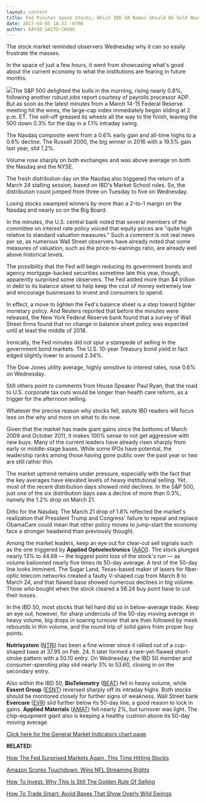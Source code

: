 ```yaml
---
layout: content
title: Fed Minutes Spook Stocks; Which IBD 50 Names Should Be Sold Now?
date: 2017-04-05 18:33 -0700
author: DAVID SAITO-CHUNG
---
```








The stock market reminded observers Wednesday why it can so easily frustrate the masses.


In the space of just a few hours, it went from showcasing what's good about the current economy to what the institutions are fearing in future months.


![](https://www.investors.com/wp-content/uploads/2017/04/MP040517-184x300.png)The S&P 500 delighted the bulls in the morning, rising nearly 0.8%, following another robust jobs report courtesy of payrolls processor ADP. But as soon as the latest minutes from a March 14-15 Federal Reserve meeting hit the wires, the large-cap index immediately began sliding at 2 p.m. ET. The sell-off greased its wheels all the way to the finish, leaving the 500 down 0.3% for the day in a 1.1% intraday swing.


The Nasdaq composite went from a 0.6% early gain and all-time highs to a 0.6% decline. The Russell 2000, the big winner in 2016 with a 19.5% gain last year, slid 1.2%.


Volume rose sharply on both exchanges and was above average on both the Nasdaq and the NYSE.


The fresh distribution day on the Nasdaq also triggered the return of a March 24 stalling session, based on IBD's Market School rules. So, the distribution count jumped from three on Tuesday to five on Wednesday.


Losing stocks swamped winners by more than a 2-to-1 margin on the Nasdaq and nearly so on the Big Board.


In the minutes, the U.S. central bank noted that several members of the committee on interest rate policy voiced that equity prices are "quite high relative to standard valuation measures." Such a comment is not real news per se, as numerous Wall Street observers have already noted that some measures of valuation, such as the price-to-earnings ratio, are already well above historical levels.


The possibility that the Fed will begin reducing its government bonds and agency mortgage-backed securities sometime late this year, though, apparently surprised some observers. The Fed added more than $4 trillion in debt to its balance sheet to help keep the cost of money extremely low and encourage businesses to invest and consumers to spend.


In effect, a move to lighten the Fed's balance sheet is a step toward tighter monetary policy. And Reuters reported that before the minutes were released, the New York Federal Reserve bank found that a survey of Wall Street firms found that no change in balance sheet policy was expected until at least the middle of 2018.


Ironically, the Fed minutes did not spur a stampede of selling in the government bond markets. The U.S. 10-year Treasury bond yield in fact edged slightly lower to around 2.34%.


The Dow Jones utility average, highly sensitive to interest rates, rose 0.6% on Wednesday.


Still others point to comments from House Speaker Paul Ryan, that the road to U.S. corporate tax cuts would be longer than health care reform, as a trigger for the afternoon selling.


Whatever the precise reason why stocks fell, astute IBD readers will focus less on the why and more on what to do now.


Given that the market has made giant gains since the bottoms of March 2009 and October 2011, it makes 100% sense to not get aggressive with new buys. Many of the current leaders have already risen sharply from early or middle-stage bases. While some IPOs have potential, the leadership ranks among those having gone public over the past year or two are still rather thin.


The market uptrend remains under pressure, especially with the fact that the key averages have elevated levels of heavy institutional selling. Yet, most of the recent distribution days showed mild declines. In the S&P 500, just one of the six distribution days saw a decline of more than 0.3%, namely the 1.2% drop on March 21.


Ditto for the Nasdaq: The March 21 drop of 1.8% reflected the market's realization that President Trump and Congress' failure to repeal and replace ObamaCare could mean that other policy moves to jump-start the economy face a stronger headwind than previously thought.


Among the market leaders, keep an eye out for clear-cut sell signals such as the one triggered by **Applied Optoelectronics** ([AAOI](https://research.investors.com/quote.aspx?symbol=AAOI)). The stock plunged nearly 13% to 44.68 — the biggest point loss of the stock's run — as volume ballooned nearly five times its 50-day average. A test of the 50-day line looks imminent.
The Sugar Land, Texas-based maker of lasers for fiber-optic telecom networks created a faulty V-shaped cup from March 8 to March 24, and that flawed base showed numerous declines in big volume. Those who bought when the stock cleared a 56.24 buy point have to cut their losses.


In the IBD 50, most stocks that fell hard did so in below-average trade. Keep an eye out, however, for sharp undercuts of the 50-day moving average in heavy volume, big drops in soaring turnover that are then followed by meek rebounds in thin volume, and the round trip of solid gains from proper buy points.


**Nutrisystem** ([NTRI](https://research.investors.com/quote.aspx?symbol=NTRI)) has been a fine winner since it rallied out of a cup-shaped base at 37.95 on Feb. 24. It later formed a rare-yet-flawed short-stroke pattern with a 50.10 entry. On Wednesday, the IBD 50 member and consumer-spending play slid nearly 3% to 53.60, closing in on the secondary entry.


Also within the IBD 50, **BioTelemetry** ([BEAT](https://research.investors.com/quote.aspx?symbol=BEAT)) fell in heavy volume, while **Essent Group** ([ESNT](https://research.investors.com/quote.aspx?symbol=ESNT)) reversed sharply off its intraday highs. Both stocks should be monitored closely for further signs of weakness. Wall Street bank **Evercore** ([EVR](https://research.investors.com/quote.aspx?symbol=EVR)) slid further below its 50-day line, a good reason to lock in gains.
**Applied Materials** ([AMAT](https://research.investors.com/quote.aspx?symbol=AMAT)) fell nearly 2%, but turnover was light. The chip-equipment giant also is keeping a healthy cushion above its 50-day moving average.


[Click here for the General Market Indicators chart page](https://www.investors.com/wp-content/uploads/2017/04/IBD0504153400GMI.pdf).


**RELATED:**


[How The Fed Surprised Markets Again, This Time Hitting Stocks](https://www.investors.com/news/economy/stocks-give-back-gains-as-fed-surprises-again/)


[Amazon Scores Touchdown, Wins NFL Streaming Rights](https://www.investors.com/news/technology/amazon-scores-touchdown-wins-nfl-streaming-rights/)


[How To Invest: Why This Is Still The Golden Rule Of Selling](https://www.investors.com/how-to-invest/investors-corner/still-the-no-1-rule-for-stock-investors-always-cut-your-losses-short/)


[How To Trade Smart: Avoid Bases That Show Overly Wild Swings](https://www.investors.com/how-to-invest/investors-corner/avoid-the-flawed-chart-pattern-why-a-wide-swinging-stock-raises-risk/)




